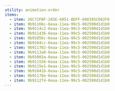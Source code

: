 ```yaml
---
utility: animation-order
items:
  - item: 26C72FBF-285E-6051-8DFF-608395C682F6
  - item: 9b91166c-6eaa-11ea-99c5-002590d1d1b0
  - item: 9b9114c2-6eaa-11ea-99c5-002590d1d1b0
  - item: 9b911436-6eaa-11ea-99c5-002590d1d1b0
  - item: 9b91056c-6eaa-11ea-99c5-002590d1d1b0
  - item: 9b9104cc-6eaa-11ea-99c5-002590d1d1b0
  - item: 9b911702-6eaa-11ea-99c5-002590d1d1b0
  - item: 9b9113a0-6eaa-11ea-99c5-002590d1d1b0
  - item: 9b91003a-6eaa-11ea-99c5-002590d1d1b0
  - item: 9b911556-6eaa-11ea-99c5-002590d1d1b0
  - item: 9b9115e1-6eaa-11ea-99c5-002590d1d1b0
  - item: 9b91041b-6eaa-11ea-99c5-002590d1d1b0
  - item: 9b91178e-6eaa-11ea-99c5-002590d1d1b0
  - item: 9b9112f4-6eaa-11ea-99c5-002590d1d1b0
---
```

